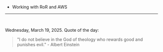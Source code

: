 - Working with RoR and AWS

---

<br>

<!-- quote_marker -->
Wednesday, March 19, 2025. Quote of the day:

> "I do not believe in the God of theology who rewards good and punishes evil." - Albert Einstein
